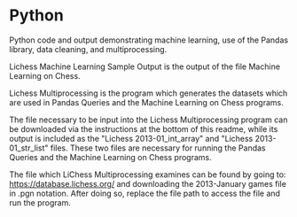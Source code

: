 # Python

Python code and output demonstrating machine learning, use of the Pandas library, data cleaning, and multiprocessing.

Lichess Machine Learning Sample Output is the output of the file Machine Learning on Chess.

Lichess Multiprocessing is the program which generates the datasets which are used in Pandas Queries and the Machine Learning on Chess programs. 

The file necessary to be input into the Lichess Multiprocessing program can be downloaded via the instructions at the bottom of this readme, while its output is included as the "Lichess 2013-01_int_array" and "Lichess 2013-01_str_list" files. These two files are necessary for running the Pandas Queries and the Machine Learning on Chess programs. 

The file which LiChess Multiprocessing examines can be found by going to: https://database.lichess.org/ and downloading the 2013-January games file in .pgn notation. After doing so, replace the file path to access the file and run the program.


